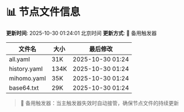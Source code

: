 # 📊 节点文件信息

**更新时间**: 2025-10-30 01:24:01 北京时间
**更新方式**: 🔄 备用触发器

| 文件名 | 大小 | 最后修改 |
|--------|------|----------|
| all.yaml | 31K | 2025-10-30 01:24 |
| history.yaml | 134K | 2025-10-30 01:24 |
| mihomo.yaml | 35K | 2025-10-30 01:24 |
| base64.txt | 29K | 2025-10-30 01:24 |

> 🔄 备用触发器：当主触发器失效时自动接管，确保节点文件的持续更新
